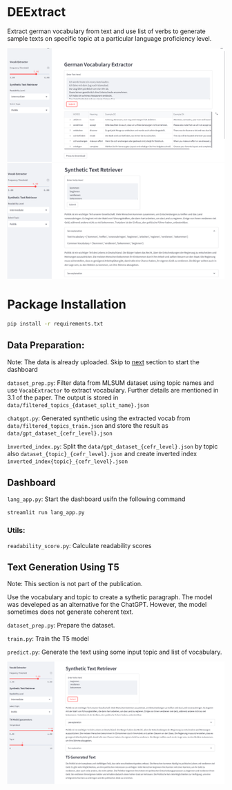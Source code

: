 # DEExtract
Extract german vocabulary from text and use list of verbs to generate sample texts on specific topic at a particular language proficiency level.

![website demo](dump/images/vocab_extraction_demo.PNG)
![website demo](dump/images/retriever_demo.PNG)

# Package Installation

```bash
pip install -r requirements.txt
```

## Data Preparation:
Note: The data is already uploaded. Skip to [next](#Dashboard) section to start the dashboard

`dataset_prep.py`: Filter data from MLSUM dataset using topic names and use `VocabExtractor` to extract vocabulary. Further details are mentioned in 3.1 of the paper. The output is stored in `data/filtered_topics_{dataset_split_name}.json`

`chatgpt.py`: Generated synthetic using the extracted vocab from `data/filtered_topics_train.json` and store the result as `data/gpt_dataset_{cefr_level}.json`

`ìnverted_index.py`: Split the `data/gpt_dataset_{cefr_level}.json` by topic also `dataset_{topic}_{cefr_level}.json` and create inverted index `inverted_index{topic}_{cefr_level}.json`

## Dashboard
`lang_app.py`: Start the dashboard usifn the following command

```bash
streamlit run lang_app.py 
```

### Utils: 

`readability_score.py`: Calculate readability scores

## Text Generation Using T5

Note: This section is not part of the publication.

Use the vocabulary and topic to create a sythetic paragraph. The model was develeped as an alternative for the ChatGPT. However, the model sometimes does not generate coherent text.

`dataset_prep.py`: Prepare the dataset.

`train.py`: Train the T5 model

`predict.py`: Generate the text using some input topic and list of vocabulary. 

![website demo](dump/images/t5_demo.PNG)






